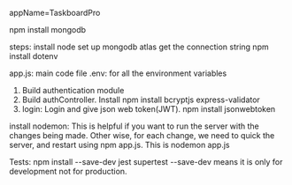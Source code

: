 appName=TaskboardPro

npm install mongodb

steps:
install node
set up mongodb atlas
get the connection string
npm install dotenv

app.js: main code file
.env: for all the environment variables


1. Build authentication module
2. Build authController. 
Install npm install bcryptjs express-validator
3. login: Login and give json web token(JWT).
npm install jsonwebtoken


install nodemon: This is helpful if you want to run the server with the changes being made. Other wise, for each change, we need to quick the server, and restart using npm app.js. This is nodemon app.js


Tests:
 npm install --save-dev jest supertest
 --save-dev means it is only for development not for production.